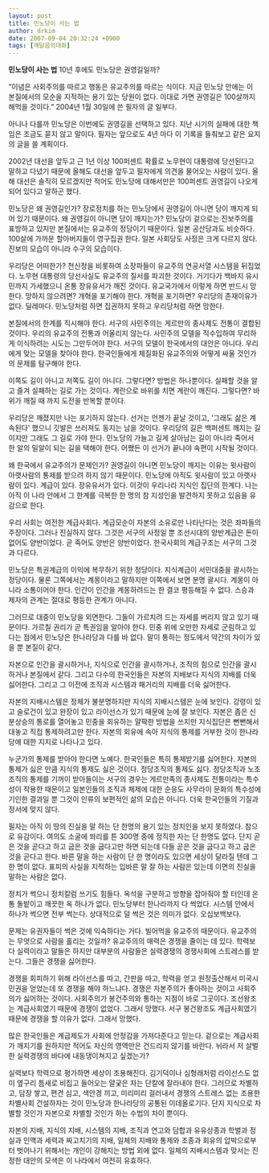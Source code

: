 ```yaml
---
layout: post
title: 민노당이 사는 법
author: drkim
date: 2007-09-04 20:32:24 +0900
tags: [깨달음의대화]
---
```

**민노당이 사는 법** 
10년 후에도 민노당은 권영길일까?

“이념은 사회주의를 따르고 행동은 유교주의를 따르는 식이다. 지금 민노당 안에는 이 본질에서의 모순을 지적하는 용기 있는 당원이 없다. 이대로 가면 권영길은 100살까지 해먹을 것이다.” 2004년 1월 30일에 쓴 필자의 글 일부다.

아니나 다를까 민노당은 이번에도 권영길을 선택하고 있다. 지난 시기의 실패에 대한 책임은 조금도 묻지 않고 말이다. 필자는 앞으로도 4년 마다 이 기록을 들춰보고 같은 요지의 글을 쓸 계획이다. 

2002년 대선을 앞두고 근 1년 이상 100퍼센트 확률로 노무현이 대통령에 당선된다고 말하고 다녔기 때문에 올해도 대선을 앞두고 필자에게 의견을 물어오는 사람이 있다. 올해 대선은 솔직히 모르겠지만 적어도 민노당에 대해서만은 100퍼센트 권영길이 나오게 되어 있다고 말하곤 했다. 

민노당은 왜 권영길인가? 장로정치를 하는 민노당에서 권영길이 아니면 당이 깨지게 되어 있기 때문이다. 왜 권영길이 아니면 당이 깨지는가? 민노당이 겉으로는 진보주의를 표방하고 있지만 본질에서는 유교주의 정당이기 때문이다. 일본 공산당과도 비슷하다. 100살에 가까운 할아버지들이 영구집권 한다. 일본 사회당도 사정은 크게 다르지 않다. 진보의 모습이 아니라 수구의 모습이다. 

우리당은 어떠한가? 천신정을 비롯하여 소장파들이 유교주의 연공서열 시스템을 뒤집었다. 노무현 대통령의 당선사실도 유교주의 질서를 파괴한 것이다. 거기다가 백바지 유시민까지 가세했으니 온통 장유유서가 깨진 것이다. 유교국가에서 이렇게 하면 반드시 망한다. 망하지 않으려면? 개혁을 포기해야 한다. 개혁을 포기하면? 우리당의 존재이유가 없다. 딜레마다. 민노당처럼 하면 집권하지 못하고 우리당처럼 하면 망한다. 

본질에서의 한계를 직시해야 한다. 서구의 사민주의는 게르만의 종사제도 전통이 결합된 것이다. 우리의 유교주의 전통과 어울리지 않는다. 사민주의 모델을 직수입하여 무리하게 이식하려는 시도는 그만두어야 한다. 서구의 모델이 한국에서의 대안은 아니다. 우리에게 맞는 모델을 찾아야 한다. 한국인들에게 체질화된 유교주의와 어떻게 싸울 것인가의 문제를 탐구해야 한다. 

이쪽도 길이 아니고 저쪽도 길이 아니다. 그렇다면? 방법은 하나뿐이다. 실패할 것을 알고 즐겨 실패하는 길로 가는 것이다. 계란으로 바위를 치면 계란이 깨진다. 그렇다면? 바위가 깨질 때 까지 도전을 반복할 뿐이다.

우리당은 깨졌지만 나는 포기하지 않는다. 선거는 언젠가 끝날 것이고, '그래도 삶은 계속된다' 했으니 깃발은 쓰러져도 동지는 남을 것이다. 우리당의 길은 백퍼센트 깨지는 길이지만 그래도 그 길로 가야 한다. 민노당의 가늘고 길게 살아남는 길이 아니라 죽어서 한 알의 밀알이 되는 길을 택해야 한다. 어쨌든 이 선거가 끝나야 속편이 시작될 것이다. 

왜 한국에서 유교주의가 문제인가? 권영길이 아니면 민노당이 깨지는 이유는 윗사람이 아랫사람의 통제를 받으려 하지 않기 때문이다. 민노당에 아직도 윗사람이 있고 아랫사람이 있다. 계급이 있다. 장유유서가 있다. 이것이 우리나라 지식인 집단의 한계다. 나는 아직 이 나라 안에서 그 한계를 극복한 한 명의 참 지성인을 발견하지 못하고 있음을 유감으로 한다. 

우리 사회는 여전한 계급사회다. 계급모순이 자본의 소유로만 나타난다는 것은 좌파들의 주장이다. 그러나 진실하지 않다. 그것은 서구의 사정일 뿐 조선시대의 양반계급은 돈이 없어도 양반이었다. 곧 죽어도 양반은 양반이었다. 한국사회의 계급구조는 서구의 그것과 다르다. 

민노당은 특권계급의 이익에 복무하기 위한 정당이다. 지식계급이 서민대중을 괄시하는 정당이다. 물론 그쪽에서는 계몽이라고 말하지만 이쪽에서 보면 분명 괄시다. 계몽이 아니라 소통이어야 한다. 인간이 인간을 계몽하려드는 한 결코 평등해질 수 없다. 스승과 제자의 관계는 절대로 평등한 관계가 아니다. 

그러므로 대중이 민노당을 외면한다. 그들이 가르치려 드는 자세를 버리지 않고 있기 때문이다. 가르칠 권리가 곧 특권임을 알아야 한다. 민중 위에 오만한 자세로 군림하고 있다는 점에서 민노당은 한나라당과 다를 바 없다. 말이 통하는 정도에서 약간의 차이가 있을 뿐 본질이 같다. 

자본으로 인간을 괄시하거나, 지식으로 인간을 괄시하거나, 조직의 힘으로 인간을 괄시하거나 본질에서 같다. 그리고 다수의 한국인들은 자본의 지배보다 지식의 지배를 더욱 싫어한다. 그리고 그 이전에 조직과 시스템과 패거리의 지배를 더욱 싫어한다.

자본의 지배시스템은 정체가 불분명하지만 지식의 지배시스템은 눈에 보인다. 강령이 있고 슬로건이 있고 완장이 있고 라이선스가 있기 때문에 눈에 잘 보인다. 자본은 좁은 신분상승의 통로를 열어놓고 민중을 회유하는 얄팍한 방법을 쓰지만 지식집단은 뻔뻔해서 대놓고 직접 통제하려고만 한다. 자본의 회유에 속아 지식의 통제를 거부한 것이 한나라당에 대한 지지로 나타나고 있다. 

누군가의 통제를 받아야 한다면 노예다. 한국인들은 특히 통제받기를 싫어한다. 자본의 통제가 싫은 만큼 지식의 통제도 싫은 것이다. 정당조직의 통제도 싫다. 정당조직과 노조조직의 통제를 기꺼이 받아들이는 서구의 경우는 게르만족의 종사제도 전통이라는 특수성이 작용한 때문이고 일본인들의 조직과 체제에 대한 순응도 사무라이 문화의 특수성에 기인한 결과일 뿐 그것이 인류의 보편적인 삶의 모습은 아니다. 더욱 한국인들의 기질과 정서에 맞지 않다. 

필자는 아직 이 땅의 진실을 말 하는 단 한명의 용기 있는 정치인을 보지 못하였다. 참으로 유감이다. 여의도 소굴에 똬리를 튼 300명 중에 정직한 자는 단 한명도 없다. 단지 곧은 것을 곧다고 하고 굽은 것을 굽다고만 하면 되는데 다들 곧은 것을 굽다고 하고 굽은 것을 곧다고 한다. 바른 말을 하는 사람이 단 한 명이라도 있으면 세상이 달라질 텐데 그 한 명이 없다. 표피의 사실을 지적하는 입바른 말 잘 하는 사람은 있는데 이면의 진실을 말하는 사람은 없다. 

정치가 썩으니 정치칼럼 쓰기도 힘들다. 옥석을 구분하고 방향을 잡아줘야 할 터인데 온통 돌밭이고 깨끗한 옥 하나가 없다. 민노당부터 한나라까지 다 썩었다. 시스템 안에서 하나가 썩으면 전부 썩는다. 상대적으로 덜 썩은 것은 의미가 없다. 오십보백보다. 

문제는 유권자들이 썩은 것에 익숙하다는 거다. 빌어먹을 유교주의 때문이다. 유교주의는 무엇으로 사람을 홀리는 것일까? 유교주의의 매력은 경쟁을 줄이는 데 있다. 학력보다 실력이라고 말들은 하지만 대부분의 사람들은 실력경쟁의 경쟁사회에 스트레스를 받는다. 그들은 경쟁을 싫어한다. 

경쟁을 회피하기 위해 라이선스를 따고, 간판을 따고, 학력을 얻고 원정출산해서 미국시민권을 얻었는데 또 경쟁을 해야 하느냐다. 경쟁은 자본주의가 좋아하는 것이고 사회주의가 싫어하는 것이다. 사회주의가 봉건주의와 통하는 지점이 바로 그곳이다. 조선왕조는 계급사회였기 때문에 경쟁이 없었다. 그래서 망했다. 서구 봉건왕조도 계급사회였기 때문에 경쟁을 할 이유가 없다. 그래서 망했다. 

많은 한국인들은 계급제도가 사회에 안정감을 가져다준다고 믿는다. 겉으로는 계급사회가 깨지기를 원하지만 적어도 자신의 영역만은 건드리지 않기를 바란다. 뉘라서 저 살벌한 실력경쟁의 바다에 내동댕이쳐지고 싶겠는가? 

실력보다 학력으로 평가하면 세상이 조용해진다. 김기덕이나 심형래처럼 라이선스도 없이 옆구리 틈새로 비집고 들어오는 얄궂은 자는 단칼에 잘라내야 한다. 그러므로 차별하고, 담장 쌓고, 편견 심고, 색안경 끼고, 미리미리 걸러내서 경쟁의 스트레스 없는 조용한 차별사회 건설하자는 것이 민노당과 한나라당의 공통된 이데올로기다. 단지 지식으로 차별할 것인가 자본으로 차별할 것인가 하는 수법의 차이 뿐이다. 

자본의 지배, 지식의 지배, 시스템의 지배, 조직과 연고와 담합과 유유상종과 학벌과 정실과 인맥과 세력과 짜고치기의 지배, 일체의 지배와 통제와 조종과 회유의 압박으로부터 벗어나기 위해서는 개인이 강해지는 방법 외에 없다. 일체의 지배시스템과 맞서는 진정한 대안의 모색은 이 나라에서 여전히 유효하다.